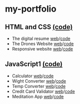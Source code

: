 # my-portfolio

## HTML and CSS [(code)](https://github.com/sanaz-git/HTML-CSS)
- The digital resume [web](https://sanaz-git.github.io/HTML-CSS/Week1/homework/digitalresume/)/[code](https://github.com/sanaz-git/HTML-CSS/tree/master/Week1/homework/digitalresume)
- The Drones Website [web](https://sanaz-git.github.io/HTML-CSS/Week2/homework/Drones-Website/)/[code](https://github.com/sanaz-git/HTML-CSS/tree/master/Week2/homework/Drones-Website)
- Responsive website [web](https://sanaz-git.github.io/HTML-CSS/Week3/homework/responsive-website/)/[code](https://github.com/sanaz-git/HTML-CSS/tree/master/Week3/homework/responsive-website)

## JavaScript1 [(code)](https://github.com/sanaz-git/JavaScript1)
- Calculator [web](https://sanaz-git.github.io/JavaScript1/Week1/homework/calculator/)/[code](https://github.com/sanaz-git/JavaScript1/tree/master/Week1/homework/calculator)
- Wight Converter [web](https://sanaz-git.github.io/JavaScript1/week2/homework/Weight-Converter/)/[code](https://github.com/sanaz-git/JavaScript1/tree/master/week2/homework/Weight-Converter)
- Temp Converter [web](https://sanaz-git.github.io/JavaScript1/week2/homework/Temperature-Converter/)/[code](https://github.com/sanaz-git/JavaScript1/tree/master/week2/homework/Temperature-Converter)
- Credit Card Validator [web](https://sanaz-git.github.io/JavaScript1/week3/homework/Credit-Card-Validator/)/[code](https://github.com/sanaz-git/JavaScript1/tree/master/week3/homework/Credit-Card-Validator)
- Meditation App [web](https://sanaz-git.github.io/JavaScript1/week3/homework/meditation-app/index.html)/[code](https://github.com/sanaz-git/JavaScript1/tree/master/week3/homework/meditation-app)

